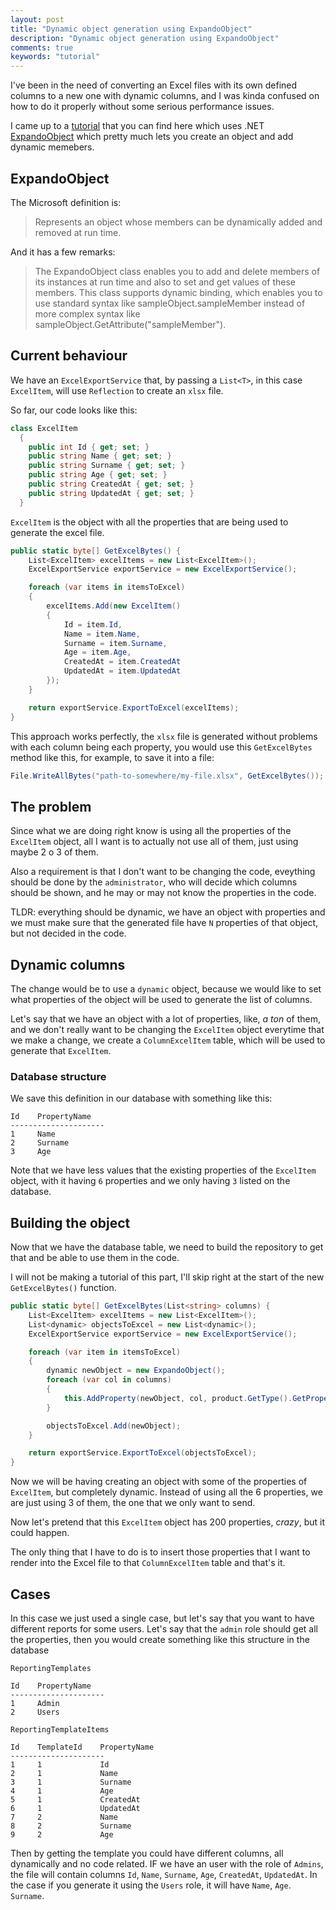```yaml
---
layout: post
title: "Dynamic object generation using ExpandoObject"
description: "Dynamic object generation using ExpandoObject"
comments: true
keywords: "tutorial"
---
```


I've been in the need of converting an Excel files with its own defined columns to a new one with dynamic columns, and I was kinda confused on how to do it properly without some serious performance issues.

I came up to a [tutorial](https://www.oreilly.com/content/building-c-objects-dynamically/) that you can find here which uses .NET [ExpandoObject](https://docs.microsoft.com/en-us/dotnet/api/system.dynamic.expandoobject?view=netframework-4.8) which pretty much lets you create an object and add dynamic memebers.

## ExpandoObject

The Microsoft definition is:

> Represents an object whose members can be dynamically added and removed at run time.

And it has a few remarks:

>The ExpandoObject class enables you to add and delete members of its instances at run time and also to set and get values of these members. This class supports dynamic binding, which enables you to use standard syntax like sampleObject.sampleMember instead of more complex syntax like sampleObject.GetAttribute("sampleMember").


## Current behaviour

We have an `ExcelExportService` that, by passing a `List<T>`, in this case `ExcelItem`, will use `Reflection` to create an `xlsx` file.

So far, our code looks like this:

```csharp
class ExcelItem
  {
    public int Id { get; set; }
    public string Name { get; set; }
    public string Surname { get; set; }
    public string Age { get; set; }
    public string CreatedAt { get; set; }
    public string UpdatedAt { get; set; }
  }

```

`ExcelItem` is the object with all the properties that are being used to generate the excel file.


```csharp
public static byte[] GetExcelBytes() {
    List<ExcelItem> excelItems = new List<ExcelItem>();
    ExcelExportService exportService = new ExcelExportService();

    foreach (var items in itemsToExcel)
    {
        excelItems.Add(new ExcelItem()
        {
            Id = item.Id,
            Name = item.Name,
            Surname = item.Surname,
            Age = item.Age,
            CreatedAt = item.CreatedAt
            UpdatedAt = item.UpdatedAt
        });
    }

    return exportService.ExportToExcel(excelItems);
}
```

This approach works perfectly, the `xlsx` file is generated without problems with each column being each property, you would use this `GetExcelBytes` method like this, for example, to save it into a file:

```csharp
File.WriteAllBytes("path-to-somewhere/my-file.xlsx", GetExcelBytes());
```

## The problem

Since what we are doing right know is using all the properties of the `ExcelItem` object, all I want is to actually not use all of them, just using maybe 2 o 3 of them. 

Also a requirement is that I don't want to be changing the code, eveything should be done by the `administrator`, who will decide which columns should be shown, and he may or may not know the properties in the code.

TLDR: everything should be dynamic, we have an object with properties and we must make sure that the generated file have `N` properties of that object, but not decided in the code.

## Dynamic columns

The change would be to use a `dynamic` object, because we would like to set what properties of the object will be used to generate the list of columns.

Let's say that we have an object with a lot of properties, like, *a ton* of them, and we don't really want to be changing the `ExcelItem` object everytime that we make a change, we create a `ColumnExcelItem` table, which will be used to generate that `ExcelItem`.

### Database structure

We save this definition in our database with something like this:

```
Id    PropertyName
---------------------
1     Name
2     Surname
3     Age
```

Note that we have less values that the existing properties of the `ExcelItem` object, with it having `6` properties and we only having `3` listed on the database.

## Building the object

Now that we have the database table, we need to build the repository to get that and be able to use them in the code.

I will not be making a tutorial of this part, I'll skip right at the start of the new `GetExcelBytes()` function.


```csharp
public static byte[] GetExcelBytes(List<string> columns) {
    List<ExcelItem> excelItems = new List<ExcelItem>();
    List<dynamic> objectsToExcel = new List<dynamic>();
    ExcelExportService exportService = new ExcelExportService();

    foreach (var item in itemsToExcel)
    {
        dynamic newObject = new ExpandoObject();
        foreach (var col in columns)
        {
            this.AddProperty(newObject, col, product.GetType().GetProperty(col).GetValue(item, null));
        }

        objectsToExcel.Add(newObject);
    }

    return exportService.ExportToExcel(objectsToExcel);
}
```

Now we will be having creating an object with some of the properties of `ExcelItem`, but completely dynamic. Instead of using all the 6 properties, we are just using 3 of them, the one that we only want to send.

Now let's pretend that this `ExcelItem` object has 200 properties, *crazy*, but it could happen.

The only thing that I have to do is to insert those properties that I want to render into the Excel file to that `ColumnExcelItem` table and that's it.

## Cases

In this case we just used a single case, but let's say that you want to have different reports for some users. Let's say that the `admin` role should get all the properties, then you would create something like this structure in the database

```
ReportingTemplates

Id    PropertyName
---------------------
1     Admin
2     Users
```


```
ReportingTemplateItems

Id    TemplateId    PropertyName
---------------------
1     1             Id
2     1             Name
3     1             Surname
4     1             Age
5     1             CreatedAt
6     1             UpdatedAt
7     2             Name
8     2             Surname
9     2             Age
```

Then by getting the template you could have different columns, all dynamically and no code related. IF we have an user with the role of `Admins`, the file will contain columns `Id`, `Name`, `Surname`, `Age`, `CreatedAt`, `UpdatedAt`. In the case if you generate it using the `Users` role, it will have `Name`, `Age`. `Surname`.

